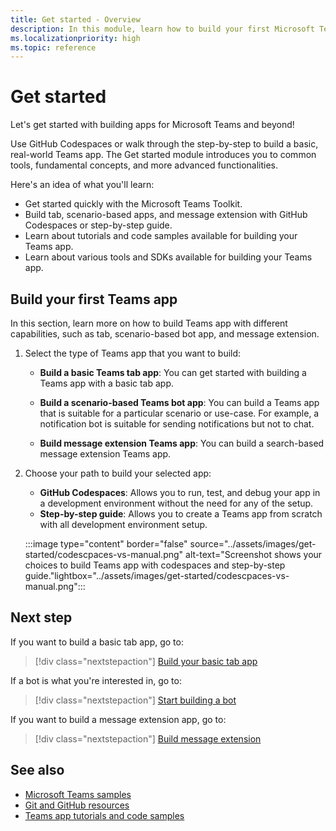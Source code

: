 ```yaml
---
title: Get started - Overview
description: In this module, learn how to build your first Microsoft Teams app based on language and developement environment, understand app capabilities, SDKs.
ms.localizationpriority: high
ms.topic: reference
---
```

# Get started

Let's get started with building apps for Microsoft Teams and beyond!

Use GitHub Codespaces or walk through the step-by-step to build a basic, real-world Teams app. The Get started module introduces you to common tools, fundamental concepts, and more advanced functionalities.

Here's an idea of what you'll learn:

* Get started quickly with the Microsoft Teams Toolkit.
* Build tab, scenario-based apps, and message extension with GitHub Codespaces or step-by-step guide.
* Learn about tutorials and code samples available for building your Teams app.
* Learn about various tools and SDKs available for building your Teams app.

## Build your first Teams app

In this section, learn more on how to build Teams app with different capabilities, such as tab, scenario-based bot app, and message extension.

1. Select the type of Teams app that you want to build:

   * **Build a basic Teams tab app**: You can get started with building a Teams app with a basic tab app.

   * **Build a scenario-based Teams bot app**: You can build a Teams app that is suitable for a particular scenario or use-case. For example, a notification bot is suitable for sending notifications but not to chat.

   * **Build message extension Teams app**: You can build a search-based message extension Teams app.

2. Choose your path to build your selected app:

   * **GitHub Codespaces**: Allows you to run, test, and debug your app in a development environment without the need for any of the setup.
   * **Step-by-step guide**: Allows you to create a Teams app from scratch with all development environment setup.

   :::image type="content" border="false" source="../assets/images/get-started/codescpaces-vs-manual.png" alt-text="Screenshot shows your choices to build Teams app with codespaces and step-by-step guide."lightbox="../assets/images/get-started/codescpaces-vs-manual.png":::

<!--
## App capabilities and development tools

(Note: will be moved to choose what suits you)

Based on the capabilities you want for your app, choose an appropriate development tool set.

| App capabilities | Tabs | Bots | Message extensions |
|--------|-------------|--------|--------|
| **User interactions** | A full-screen embedded web experience. | A chat bot that converses with members. | Shortcuts for inserting external content into a conversation or taking action on messages. |
| **Recommended tools** | Microsoft Visual Studio Code (VS Code) with Teams Toolkit extension, or TeamsFx CLI if you prefer using CLI | VS Code with Teams Toolkit extension, or TeamsFx CLI | VS Code with Teams Toolkit extension, or TeamsFx CLI |
| **SDKs** | TeamsFx SDK for core libs and Teams JavaScript client library for UI functionalities | TeamsFx SDK and Bot Framework SDK | TeamsFx SDK and Bot Framework SDK |
| **Technology stacks or Languages** | Web technology in general, HTML, CSS, and JavaScript (incl. React). | Node.js, C#, Java, and Python. | Node.js, C#, Java, and Python. |

*You aren't limited to using these particular stacks!*

If you are already familiar with Yeoman workflow, you can use [YoTeams Yeoman Generator](https://github.com/pnp/generator-teams/blob/master/docs/docs/tutorials/build-your-first-microsoft-teams-app.md) to build your apps.

-->

## Next step

If you want to build a basic tab app, go to:

> [!div class="nextstepaction"]
> [Build your basic tab app](build-basic-tab-app.md)

If a bot is what you're interested in, go to:

> [!div class="nextstepaction"]
> [Start building a bot](build-notification-bot.md)

If you want to build a message extension app, go to:

> [!div class="nextstepaction"]
> [Build message extension](build-message-extension.md)

## See also

* [Microsoft Teams samples](https://github.com/OfficeDev/Microsoft-Teams-Samples#microsoft-teams-samples)
* [Git and GitHub resources](/contribute/additional-resources)
* [Teams app tutorials and code samples](teams-toolkit-tutorial.md)
